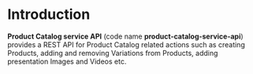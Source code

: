 # Introduction

__Product Catalog service API__ (code name __product-catalog-service-api__) provides a REST API for Product Catalog related actions such as creating Products, adding and removing Variations from Products, adding presentation Images and Videos etc.